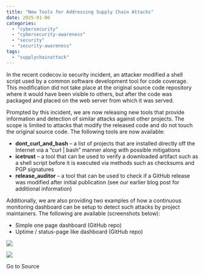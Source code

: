 ```yaml
---
title: "New Tools for Addressing Supply Chain Attacks"
date: 2025-01-06
categories: 
  - "cybersecurity"
  - "cybersecurity-awareness"
  - "security"
  - "security-awareness"
tags: 
  - "supplychainattack"
---
```


In the recent codecov.io security incident, an attacker modified a shell script used by a common software development tool for code coverage. This modification did not take place at the original source code repository where it would have been visible to others, but after the code was packaged and placed on the web server from which it was served.

Prompted by this incident, we are now releasing new tools that provide information and detection of similar attacks against other projects. The scope is limited to attacks that modify the released code and do not touch the original source code. The following tools are now available:

- **dont\_curl\_and\_bash** – a list of projects that are installed directly off the Internet via a “curl | bash” manner along with possible mitigations
- **icetrust** – a tool that can be used to verify a downloaded artifact such as a shell script before it is executed via methods such as checksums and PGP signatures
- **release\_auditor** – a tool that can be used to check if a GitHub release was modified after initial publication (see our earlier blog post for additional information)

Additionally, we are also providing two examples of how a continuous monitoring dashboard can be setup to detect such attacks by project maintainers. The following are available (screenshots below):

- Simple one page dashboard (GitHub repo)
- Uptime / status-page like dashboard (GitHub repo)

![](https://wwws.nightwatchcybersecurity.com/wp-content/uploads/2021/05/screen-shot-2021-05-09-at-5.35.25-pm.png?w=1024)

![](https://wwws.nightwatchcybersecurity.com/wp-content/uploads/2021/05/screen-shot-2021-05-09-at-5.35.43-pm.png?w=803)

Go to Source
